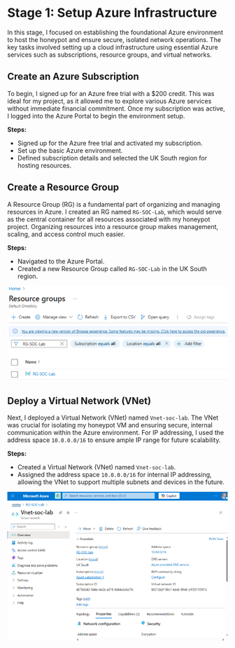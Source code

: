 # Stage 1: Setup Azure Infrastructure

In this stage, I focused on establishing the foundational Azure environment to host the honeypot and ensure secure, isolated network operations. The key tasks involved setting up a cloud infrastructure using essential Azure services such as subscriptions, resource groups, and virtual networks.

## Create an Azure Subscription

To begin, I signed up for an Azure free trial with a $200 credit. This was ideal for my project, as it allowed me to explore various Azure services without immediate financial commitment. Once my subscription was active, I logged into the Azure Portal to begin the environment setup.

**Steps:**

- Signed up for the Azure free trial and activated my subscription.
- Set up the basic Azure environment.
- Defined subscription details and selected the UK South region for hosting resources.

## Create a Resource Group

A Resource Group (RG) is a fundamental part of organizing and managing resources in Azure. I created an RG named `RG-SOC-Lab`, which would serve as the central container for all resources associated with my honeypot project. Organizing resources into a resource group makes management, scaling, and access control much easier.

**Steps:**

- Navigated to the Azure Portal.
- Created a new Resource Group called `RG-SOC-Lab` in the UK South region.

![](./0-Images/image11.png)

## Deploy a Virtual Network (VNet)

Next, I deployed a Virtual Network (VNet) named `Vnet-soc-lab`. The VNet was crucial for isolating my honeypot VM and ensuring secure, internal communication within the Azure environment. For IP addressing, I used the address space `10.0.0.0/16` to ensure ample IP range for future scalability.

**Steps:**

- Created a Virtual Network (VNet) named `Vnet-soc-lab`.
- Assigned the address space `10.0.0.0/16` for internal IP addressing, allowing the VNet to support multiple subnets and devices in the future.

![](./0-Images/image13.png)
